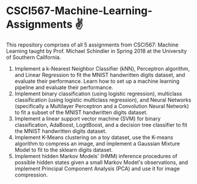 # CSCI567-Machine-Learning-Assignments ✌️

This repository comprises of all 5 assignments from CSCI567: Machine Learning taught by Prof. Michael Schindler in Spring 2018 at the University of Southern California.

  1. Implement a k-Nearest Neighbor Classifier (kNN), Perceptron algorithm, and Linear Regression to fit the MNIST handwritten digits dataset, and evaluate their performance. Learn how to set up a machine learning pipeline and evaluate their performance.
  2. Implement binary classification (using logistic regression), multiclass classification (using logistic multiclass regression), and Neural Networks (specifically a Multilayer Perceptron and a Convolution Neural Network) to fit a subset of the MNIST handwritten digits dataset.
  3. Implement a linear support vector machine (SVM) for binary classification, AdaBoost, LogitBoost, and a decision tree classifier to fit the MNIST handwritten digits dataset.
  4. Implement K-Means clustering on a toy dataset, use the K-means algorithm to compress an image, and implement a Gaussian Mixture Model to fit to the sklearn digits dataset.
  5. Implement hidden Markov Models' (HMM) inference procedures of possible hidden states given a small Markov Model's observations, and implement Principal Component Analysis (PCA) and use it for image compression.
